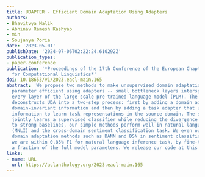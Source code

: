 ```yaml
---
title: UDAPTER - Efficient Domain Adaptation Using Adapters
authors:
- Bhavitvya Malik
- Abhinav Ramesh Kashyap
- min
- Soujanya Poria
date: '2023-05-01'
publishDate: '2024-07-06T02:22:24.610292Z'
publication_types:
- paper-conference
publication: '*Proceedings of the 17th Conference of the European Chapter of the Association
  for Computational Linguistics*'
doi: 10.18653/v1/2023.eacl-main.165
abstract: 'We propose two methods to make unsupervised domain adaptation (UDA) more
  parameter efficient using adapters -- small bottleneck layers interspersed with
  every layer of the large-scale pre-trained language model (PLM). The first method
  deconstructs UDA into a two-step process: first by adding a domain adapter to learn
  domain-invariant information and then by adding a task adapter that uses domain-invariant
  information to learn task representations in the source domain. The second method
  jointly learns a supervised classifier while reducing the divergence measure. Compared
  to strong baselines, our simple methods perform well in natural language inference
  (MNLI) and the cross-domain sentiment classification task. We even outperform unsupervised
  domain adaptation methods such as DANN and DSN in sentiment classification, and
  we are within 0.85% F1 for natural language inference task, by fine-tuning only
  a fraction of the full model parameters. We release our code at this URL.'
links:
- name: URL
  url: https://aclanthology.org/2023.eacl-main.165
---
```

